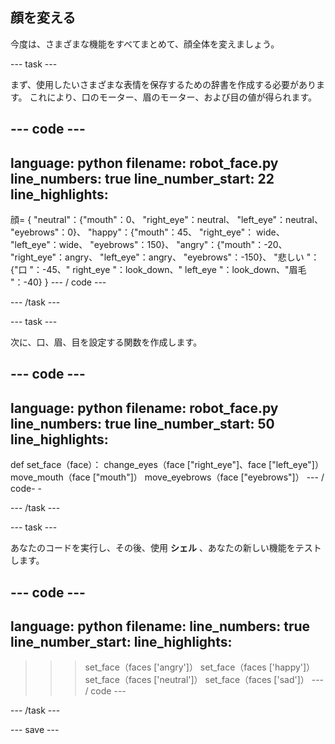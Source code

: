 ## 顔を変える

今度は、さまざまな機能をすべてまとめて、顔全体を変えましょう。

--- task ---

まず、使用したいさまざまな表情を保存するための辞書を作成する必要があります。 これにより、口のモーター、眉のモーター、および目の値が得られます。

--- code ---
---
language: python filename: robot_face.py line_numbers: true line_number_start: 22
line_highlights:
---

顔= { "neutral"：{"mouth"：0、 "right_eye"：neutral、 "left_eye"：neutral、 "eyebrows"：0}、 "happy"：{"mouth"：45、 "right_eye"： wide、 "left_eye"：wide、 "eyebrows"：150}、 "angry"：{"mouth"：-20、 "right_eye"：angry、 "left_eye"：angry、 "eyebrows"：-150}、 "悲しい "：{"口 "：-45、" right_eye "：look_down、" left_eye "：look_down、"眉毛 "：-40} } --- / code ---

--- /task ---

--- task ---

次に、口、眉、目を設定する関数を作成します。

--- code ---
---
language: python filename: robot_face.py line_numbers: true line_number_start: 50
line_highlights:
---
def set_face（face）： change_eyes（face ["right_eye"]、face ["left_eye"]） move_mouth（face ["mouth"]） move_eyebrows（face ["eyebrows"]） --- / code- -

--- /task ---

--- task ---

あなたのコードを実行し、その後、使用 **シェル** 、あなたの新しい機能をテストします。

--- code ---
---
language: python filename: line_numbers: true line_number_start:
line_highlights:
---
> > > set_face（faces ['angry']） set_face（faces ['happy']） set_face（faces ['neutral']） set_face（faces ['sad']） --- / code ---

--- /task ---

--- save ---
